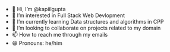 - 👋 Hi, I’m @kapiilgupta
- 👀 I’m interested in Full Stack Web Devlopment
- 🌱 I’m currently learning Data structures and algorithms in CPP
- 💞️ I’m looking to collaborate on projects related to my domain
- 📫 How to reach me through my emails
- 😄 Pronouns: he/him

<!---
kapiilgupta/kapiilgupta is a ✨ special ✨ repository because its `README.md` (this file) appears on your GitHub profile.
You can click the Preview link to take a look at your changes.
--->
